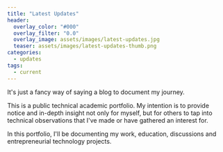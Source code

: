 ```yaml
---
title: "Latest Updates"
header:
  overlay_color: "#000"
  overlay_filter: "0.0"
  overlay_image: assets/images/latest-updates.jpg
  teaser: assets/images/latest-updates-thumb.png
categories:
  - updates
tags:
  - current
---
```


It's just a fancy way of saying a blog to document my journey.

This is a public technical academic portfolio. My intention is to provide notice and in-depth insight not only for myself, but for others to tap into technical observations that I've made or have gathered an interest for.

In this portfolio, I'll be documenting my work, education, discussions and entrepreneurial technology projects.